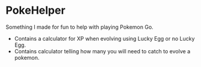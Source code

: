 # PokeHelper
Something I made for fun to help with playing Pokemon Go.

- Contains a calculator for XP when evolving using Lucky Egg or no Lucky Egg.
- Contains calculator telling how many you will need to catch to evolve a pokemon.
